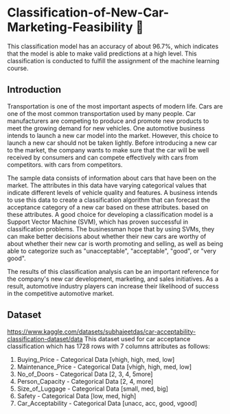 # Classification-of-New-Car-Marketing-Feasibility 🚗

This classification model has an accuracy of about 96.7%, which indicates that the model is able to make valid predictions at a high level. This classification is conducted to fulfill the assignment of the machine learning course.

## Introduction
Transportation is one of the most important aspects of modern life. Cars are one of the most common transportation used by many people. Car manufacturers are competing to produce and promote new products to meet the growing demand for new vehicles. One automotive business intends to launch a new car model into the market. However, this choice to launch a new car should not be taken lightly. Before introducing a new car to the market, the company wants to make sure that the car will be well received by consumers and can compete effectively with cars from competitors. with cars from competitors.

The sample data consists of information about cars that have been on the market. The attributes in this data have varying categorical values that indicate different levels of vehicle quality and features. A business intends to use this data to create a classification algorithm that can forecast the acceptance category of a new car based on these attributes. based on these attributes. A good choice for developing a classification model is a Support Vector Machine (SVM), which has proven successful in classification problems. The businessman hope that by using SVMs, they can make better decisions about whether their new cars are worthy of about whether their new car is worth promoting and selling, as well as being able to categorize such as "unacceptable", "acceptable", "good", or "very good".

The results of this classification analysis can be an important reference for the company's new car development, marketing, and sales initiatives. As a result, automotive industry players can increase their likelihood of success in the competitive automotive market.

## Dataset 
https://www.kaggle.com/datasets/subhajeetdas/car-acceptability-classification-dataset/data
This dataset used for car acceptance classification which has 1728 rows with 7 columns attributes as follows:
1. Buying_Price - Categorical Data [vhigh, high, med, low]
2. Maintenance_Price - Categorical Data [vhigh, high, med, low]
3. No_of_Doors - Categorical Data [2, 3, 4, 5more]
4. Person_Capacity - Categorical Data [2, 4, more]
5. Size_of_Luggage - Categorical Data [small, med, big]
6. Safety - Categorical Data [low, med, high]
7. Car_Acceptability - Categorical Data [unacc, acc, good, vgood]
